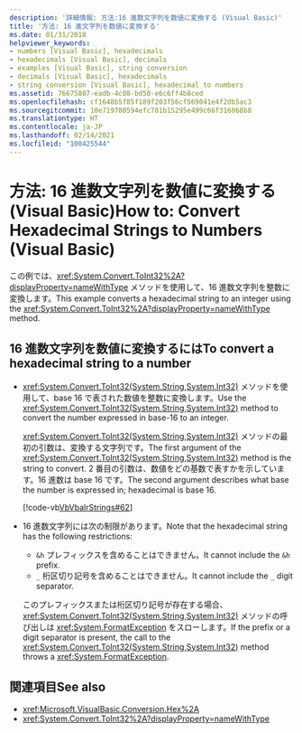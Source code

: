```yaml
---
description: '詳細情報: 方法:16 進数文字列を数値に変換する (Visual Basic)'
title: '方法: 16 進文字列を数値に変換する'
ms.date: 01/31/2018
helpviewer_keywords:
- numbers [Visual Basic], hexadecimals
- hexadecimals [Visual Basic], decimals
- examples [Visual Basic], string conversion
- decimals [Visual Basic], hexadecimals
- string conversion [Visual Basic], hexadecimal to numbers
ms.assetid: 76675807-eadb-4c08-bd50-e6c6ff4b8ced
ms.openlocfilehash: cf1648b5f85f189f203f56cf569041e4f2db5ac3
ms.sourcegitcommit: 10e719780594efc781b15295e499c66f316068b8
ms.translationtype: HT
ms.contentlocale: ja-JP
ms.lasthandoff: 02/14/2021
ms.locfileid: "100425544"
---
```

# <a name="how-to-convert-hexadecimal-strings-to-numbers-visual-basic"></a><span data-ttu-id="f202a-103">方法: 16 進数文字列を数値に変換する (Visual Basic)</span><span class="sxs-lookup"><span data-stu-id="f202a-103">How to: Convert Hexadecimal Strings to Numbers (Visual Basic)</span></span>

<span data-ttu-id="f202a-104">この例では、<xref:System.Convert.ToInt32%2A?displayProperty=nameWithType> メソッドを使用して、16 進数文字列を整数に変換します。</span><span class="sxs-lookup"><span data-stu-id="f202a-104">This example converts a hexadecimal string to an integer using the <xref:System.Convert.ToInt32%2A?displayProperty=nameWithType> method.</span></span>

## <a name="to-convert-a-hexadecimal-string-to-a-number"></a><span data-ttu-id="f202a-105">16 進数文字列を数値に変換するには</span><span class="sxs-lookup"><span data-stu-id="f202a-105">To convert a hexadecimal string to a number</span></span>

- <span data-ttu-id="f202a-106"><xref:System.Convert.ToInt32(System.String,System.Int32)> メソッドを使用して、base 16 で表された数値を整数に変換します。</span><span class="sxs-lookup"><span data-stu-id="f202a-106">Use the <xref:System.Convert.ToInt32(System.String,System.Int32)> method to convert the number expressed in base-16 to an integer.</span></span>

  <span data-ttu-id="f202a-107"><xref:System.Convert.ToInt32(System.String,System.Int32)> メソッドの最初の引数は、変換する文字列です。</span><span class="sxs-lookup"><span data-stu-id="f202a-107">The first argument of the <xref:System.Convert.ToInt32(System.String,System.Int32)> method is the string to convert.</span></span> <span data-ttu-id="f202a-108">2 番目の引数は、数値をどの基数で表すかを示しています。16 進数は base 16 です。</span><span class="sxs-lookup"><span data-stu-id="f202a-108">The second argument describes what base the number is expressed in; hexadecimal is base 16.</span></span>

  [!code-vb[VbVbalrStrings#62](~/samples/snippets/visualbasic/VS_Snippets_VBCSharp/VbVbalrStrings/VB/Class2.vb#62)]

- <span data-ttu-id="f202a-109">16 進数文字列には次の制限があります。</span><span class="sxs-lookup"><span data-stu-id="f202a-109">Note that the hexadecimal string has the following restrictions:</span></span>

  - <span data-ttu-id="f202a-110">`&h` プレフィックスを含めることはできません。</span><span class="sxs-lookup"><span data-stu-id="f202a-110">It cannot include the `&h` prefix.</span></span>
  - <span data-ttu-id="f202a-111">`_` 桁区切り記号を含めることはできません。</span><span class="sxs-lookup"><span data-stu-id="f202a-111">It cannot include the `_` digit separator.</span></span>

  <span data-ttu-id="f202a-112">このプレフィックスまたは桁区切り記号が存在する場合、<xref:System.Convert.ToInt32(System.String,System.Int32)> メソッドの呼び出しは <xref:System.FormatException> をスローします。</span><span class="sxs-lookup"><span data-stu-id="f202a-112">If the prefix or a digit separator is present, the call to the <xref:System.Convert.ToInt32(System.String,System.Int32)> method throws a <xref:System.FormatException>.</span></span>

## <a name="see-also"></a><span data-ttu-id="f202a-113">関連項目</span><span class="sxs-lookup"><span data-stu-id="f202a-113">See also</span></span>

- <xref:Microsoft.VisualBasic.Conversion.Hex%2A>
- <xref:System.Convert.ToInt32%2A?displayProperty=nameWithType>
